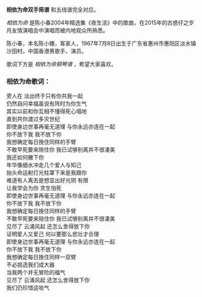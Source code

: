 

**相依为命双手简谱** 和五线谱完全对应。

_相依为命_ 是陈小春2004年精选集《夜生活》中的歌曲，在2015年的古惑仔之岁月友情演唱会中演唱而被内地观众所熟悉。

陈小春，本名陈小臻，客家人，1967年7月8日出生于广东省惠州市惠阳区淡水镇沙田村，中国香港男歌手、演员。

歌词下方是 _相依为命钢琴谱_ ，希望大家喜欢。

### 相依为命歌词：

旁人在 淡出终于只有你共我一起  
仍然自问幸福虽说有阵时为你生气  
其实以前和你互相不懂得死心塌地  
直到共你渡过多灾世纪  
即使身边世事再毫无道理 与你永远亦连在一起  
你不放下我 我不放下你  
我想确定每日挽住同样的手臂  
不敢早死要来陪住你 我已试够别离并不很凄美  
我还如何撇下你  
年华像细水冲走几个爱人与知己  
抬头命运射灯光柱罩下来是我跟你  
难道有人离去是想显出好光阴 有限  
让我学会为你 贪生怕死  
即使身边世事再毫无道理 与你永远亦连在一起  
你不放下我 我不放下你  
我想确定每日挽住同样的手臂  
不敢早死要来陪住你 我已试够别离并不很凄美  
见尽了 云涌风起 还怎么舍得放下你  
证明爱人又爱己 何以要那么悲壮才合理  
即使身边世事再毫无道理 与你永远亦连在一起  
你不放下我 我不放下你  
我想确定每日挽住同样一双臂  
不必挑选我们成大器  
当我两个并无冒险的福气  
见尽了 云涌风起 还怎么舍得放下你  
我们仍珍惜这啖气

